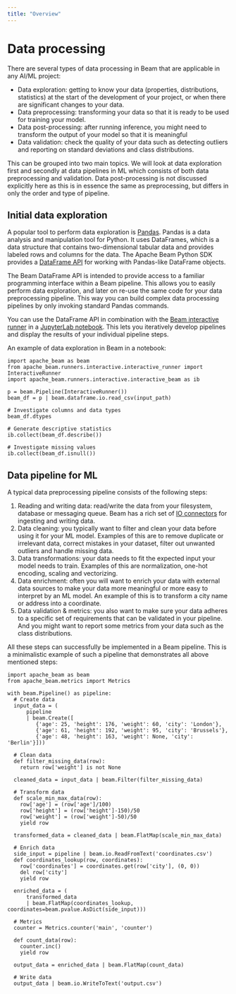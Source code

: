 ```yaml
---
title: "Overview"
---
```

<!--
Licensed under the Apache License, Version 2.0 (the "License");
you may not use this file except in compliance with the License.
You may obtain a copy of the License at

http://www.apache.org/licenses/LICENSE-2.0

Unless required by applicable law or agreed to in writing, software
distributed under the License is distributed on an "AS IS" BASIS,
WITHOUT WARRANTIES OR CONDITIONS OF ANY KIND, either express or implied.
See the License for the specific language governing permissions and
limitations under the License.
-->

# Data processing

There are several types of data processing in Beam that are applicable in any AI/ML project:
- Data exploration: getting to know your data (properties, distributions, statistics) at the start of the development of your project, or when there are significant changes to your data.
- Data preprocessing: transforming your data so that it is ready to be used for training your model.
- Data post-processing: after running inference, you might need to transform the output of your model so that it is meaningful
- Data validation: check the quality of your data such as detecting outliers and reporting on standard deviations and class distributions.

This can be grouped into two main topics. We will look at data exploration first and secondly at data pipelines in ML which consists of both data preprocessing and validation. Data post-processing is not discussed explicitly here as this is in essence the same as preprocessing, but differs in only the order and type of pipeline.

## Initial data exploration

A popular tool to perform data exploration is [Pandas](https://pandas.pydata.org/). Pandas is a data analysis and manipulation tool for Python. It uses DataFrames, which is a data structure that contains two-dimensional tabular data and provides labeled rows and columns for the data. The Apache Beam Python SDK provides a [DataFrame API](https://beam.apache.org/documentation/dsls/dataframes/overview/) for working with Pandas-like DataFrame objects.

The Beam DataFrame API is intended to provide access to a familiar programming interface within a Beam pipeline. This allows you to easily perform data exploration, and later on re-use the same code for your data preprocessing pipeline. This way you can build complex data processing pipelines by only invoking standard Pandas commands.

You can use the DataFrame API in combination with the [Beam interactive runner](https://github.com/apache/beam/blob/master/sdks/python/apache_beam/runners/interactive/README.md) in a [JupyterLab notebook](https://cloud.google.com/dataflow/docs/guides/interactive-pipeline-development). This lets you iteratively develop pipelines and display the results of your individual pipeline steps.

An example of data exploration in Beam in a notebook:

```
import apache_beam as beam
from apache_beam.runners.interactive.interactive_runner import InteractiveRunner
import apache_beam.runners.interactive.interactive_beam as ib

p = beam.Pipeline(InteractiveRunner())
beam_df = p | beam.dataframe.io.read_csv(input_path)

# Investigate columns and data types
beam_df.dtypes

# Generate descriptive statistics
ib.collect(beam_df.describe())

# Investigate missing values
ib.collect(beam_df.isnull())
```

## Data pipeline for ML
A typical data preprocessing pipeline consists of the following steps:
1. Reading and writing data: read/write the data from your filesystem, database or messaging queue. Beam has a rich set of [IO connectors](https://beam.apache.org/documentation/io/built-in/) for ingesting and writing data.
2. Data cleaning: you typically want to filter and clean your data before using it for your ML model. Examples of this are to remove duplicate or irrelevant data, correct mistakes in your dataset, filter out unwanted outliers and handle missing data.
3. Data transformations: your data needs to fit the expected input your model needs to train. Examples of this are normalization, one-hot encoding, scaling and vectorizing.
4. Data enrichment: often you will want to enrich your data with external data sources to make your data more meaningful or more easy to interpret by an ML model. An example of this is to transform a city name or address into a coordinate.
5. Data validation & metrics: you also want to make sure your data adheres to a specific set of requirements that can be validated in your pipeline. And you might want to report some metrics from your data such as the class distributions.

All these steps can successfully be implemented in a Beam pipeline. This is a minimalistic example of such a pipeline that demonstrates all above mentioned steps:

```
import apache_beam as beam
from apache_beam.metrics import Metrics

with beam.Pipeline() as pipeline:
  # Create data
  input_data = (
      pipeline
      | beam.Create([
         {'age': 25, 'height': 176, 'weight': 60, 'city': 'London'},
         {'age': 61, 'height': 192, 'weight': 95, 'city': 'Brussels'},
         {'age': 48, 'height': 163, 'weight': None, 'city': 'Berlin'}]))

  # Clean data
  def filter_missing_data(row):
    return row['weight'] is not None

  cleaned_data = input_data | beam.Filter(filter_missing_data)

  # Transform data
  def scale_min_max_data(row):
    row['age'] = (row['age']/100)
    row['height'] = (row['height']-150)/50
    row['weight'] = (row['weight']-50)/50
    yield row

  transformed_data = cleaned_data | beam.FlatMap(scale_min_max_data)

  # Enrich data
  side_input = pipeline | beam.io.ReadFromText('coordinates.csv')
  def coordinates_lookup(row, coordinates):
    row['coordinates'] = coordinates.get(row['city'], (0, 0))
    del row['city']
    yield row

  enriched_data = (
      transformed_data
      | beam.FlatMap(coordinates_lookup, coordinates=beam.pvalue.AsDict(side_input)))

  # Metrics
  counter = Metrics.counter('main', 'counter')

  def count_data(row):
    counter.inc()
    yield row

  output_data = enriched_data | beam.FlatMap(count_data)

  # Write data
  output_data | beam.io.WriteToText('output.csv')
```
